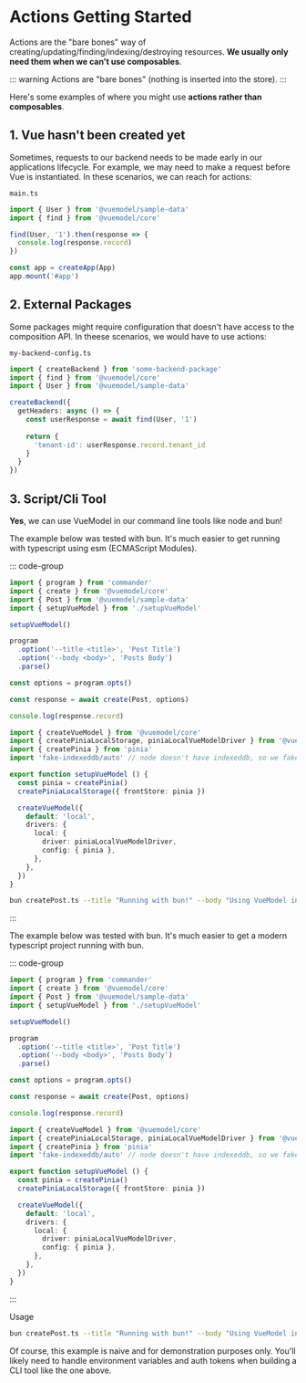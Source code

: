 # Actions Getting Started
Actions are the "bare bones" way of creating/updating/finding/indexing/destroying resources. **We usually only need them when we can't use composables**.

::: warning
Actions are "bare bones" (nothing is inserted into the store).
:::

Here's some examples of where you might use **actions rather than composables**.

## 1. Vue hasn't been created yet
Sometimes, requests to our backend needs to be made early in our applications lifecycle. For example, we may need to make a request before Vue is instantiated. In these scenarios, we can reach for actions:

`main.ts`
```ts
import { User } from '@vuemodel/sample-data'
import { find } from '@vuemodel/core'

find(User, '1').then(response => {
  console.log(response.record)
})

const app = createApp(App)
app.mount('#app')
```

## 2. External Packages
Some packages might require configuration that doesn't have access to the composition API. In theese scenarios, we would have to use actions:

`my-backend-config.ts`
```ts
import { createBackend } from 'some-backend-package'
import { find } from '@vuemodel/core'
import { User } from '@vuemodel/sample-data'

createBackend({
  getHeaders: async () => {
    const userResponse = await find(User, '1')
    
    return {
      'tenant-id': userResponse.record.tenant_id
    }
  }
})
```

## 3. Script/Cli Tool
**Yes**, we can use VueModel in our command line tools like node and bun!

The example below was tested with bun. It's much easier to get running with typescript using esm (ECMAScript Modules).

::: code-group
```ts [createPost.ts]
import { program } from 'commander'
import { create } from '@vuemodel/core'
import { Post } from '@vuemodel/sample-data'
import { setupVueModel } from './setupVueModel'

setupVueModel()

program
  .option('--title <title>', 'Post Title')
  .option('--body <body>', 'Posts Body')
  .parse()

const options = program.opts()

const response = await create(Post, options)

console.log(response.record)
```

```ts [setupVueModel.ts]
import { createVueModel } from '@vuemodel/core'
import { createPiniaLocalStorage, piniaLocalVueModelDriver } from '@vuemodel/pinia-local-storage'
import { createPinia } from 'pinia'
import 'fake-indexeddb/auto' // node doesn't have indexeddb, so we fake it for this example

export function setupVueModel () {
  const pinia = createPinia()
  createPiniaLocalStorage({ frontStore: pinia })

  createVueModel({
    default: 'local',
    drivers: {
      local: {
        driver: piniaLocalVueModelDriver,
        config: { pinia },
      },
    },
  })
}
```

```sh [Usage]
bun createPost.ts --title "Running with bun!" --body "Using VueModel in a cli tool run with bun works great!"
```

:::

The example below was tested with bun. It's much easier to get a modern typescript project running with bun.

::: code-group
```ts [createPost.ts]
import { program } from 'commander'
import { create } from '@vuemodel/core'
import { Post } from '@vuemodel/sample-data'
import { setupVueModel } from './setupVueModel'

setupVueModel()

program
  .option('--title <title>', 'Post Title')
  .option('--body <body>', 'Posts Body')
  .parse()

const options = program.opts()

const response = await create(Post, options)

console.log(response.record)
```

```ts [setupVueModel.ts]
import { createVueModel } from '@vuemodel/core'
import { createPiniaLocalStorage, piniaLocalVueModelDriver } from '@vuemodel/pinia-local-storage'
import { createPinia } from 'pinia'
import 'fake-indexeddb/auto' // node doesn't have indexeddb, so we fake it for this example

export function setupVueModel () {
  const pinia = createPinia()
  createPiniaLocalStorage({ frontStore: pinia })

  createVueModel({
    default: 'local',
    drivers: {
      local: {
        driver: piniaLocalVueModelDriver,
        config: { pinia },
      },
    },
  })
}
```

:::

Usage
```sh
bun createPost.ts --title "Running with bun!" --body "Using VueModel in a cli tool run with bun works great!"
```

Of course, this example is naive and for demonstration purposes only. You'll likely need to handle environment variables and auth tokens when building a CLI tool like the one above.